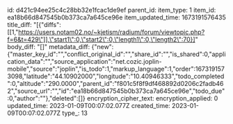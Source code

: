 id: d421c94ee25c4c28bb32e1fcac1de9ef
parent_id: 
item_type: 1
item_id: ea18b66d847545b0b373ca7a645ce96e
item_updated_time: 1673191576435
title_diff: "[{\"diffs\":[[1,\"https://users.notam02.no/~kjetism/radium/forum/viewtopic.php?f=6&t=429\"]],\"start1\":0,\"start2\":0,\"length1\":0,\"length2\":70}]"
body_diff: "[]"
metadata_diff: {"new":{"master_key_id":"","conflict_original_id":"","share_id":"","is_shared":0,"application_data":"","source_application":"net.cozic.joplin-mobile","source":"joplin","is_todo":1,"markup_language":1,"order":1673191573098,"latitude":"44.10902000","longitude":"10.40946333","todo_completed":0,"altitude":"290.0000","parent_id":"f801c5f8f9df468892d0206c2fadb462","source_url":"","id":"ea18b66d847545b0b373ca7a645ce96e","todo_due":0,"author":""},"deleted":[]}
encryption_cipher_text: 
encryption_applied: 0
updated_time: 2023-01-09T00:07:02.077Z
created_time: 2023-01-09T00:07:02.077Z
type_: 13